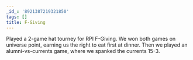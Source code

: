 ```yaml
---
_id_: '8921387219321850'
tags: []
title: F-Giving
---
```


Played a 2-game hat tourney for RPI F-Giving. We won both games on universe point, earning us the right to eat first at dinner. Then we played an alumni-vs-currents game, where we spanked the currents 15-3. 
